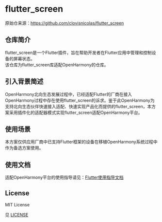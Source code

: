 # flutter_screen

原始仓来源：https://github.com/clovisnicolas/flutter_screen

## 仓库简介
flutter_screen是一个Flutter插件，旨在帮助开发者在Flutter应用中管理和控制设备的屏幕状态。    
该仓库为flutter_screen库适配OpenHarmony的仓库。

## 引入背景简述
OpenHarmony北向生态发展过程中，已经适配Flutter的厂商在接入OpenHarmony过程中存在使用flutter_screen的诉求。鉴于此OpenHarmony为支持北向生态伙伴快速接入适配、快速实现产品化而提供的flutter_screen，本方案采用插件化的适配器模式实现flutter_screen适配OpenHarmony平台。

## 使用场景
本方案仅供应用厂商中已支持Flutter框架的设备在移植OpenHarmony系统过程中作为备选方案使用。

## 使用文档

适配OpenHarmony平台的使用指导请见：[Flutter使用指导文档](https://gitee.com/openharmony-sig/flutter_samples/blob/master/ohos/docs/07_plugin/ohos%E5%B9%B3%E5%8F%B0%E9%80%82%E9%85%8Dflutter%E4%B8%89%E6%96%B9%E5%BA%93%E6%8C%87%E5%AF%BC.md)

## License

MIT License

见 [LICENSE](LICENSE)